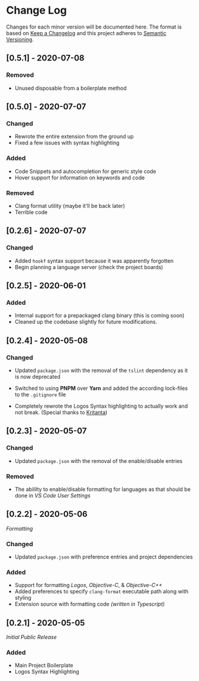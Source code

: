 # Change Log

Changes for each minor version will be documented here.
The format is based on [Keep a Changelog](http://keepachangelog.com/) and this project adheres to [Semantic Versioning](http://semver.org/).

## **[0.5.1]** - 2020-07-08

### Removed

-   Unused disposable from a boilerplate method

## **[0.5.0]** - 2020-07-07

### Changed

-   Rewrote the entire extension from the ground up
-   Fixed a few issues with syntax highlighting

### Added

-   Code Snippets and autocompletion for generic style code
-   Hover support for information on keywords and code

### Removed

-   Clang format utility (maybe it'll be back later)
-   Terrible code

## **[0.2.6]** - 2020-07-07

### Changed

-   Added `hookf` syntax support because it was apparently forgotten
-   Begin planning a language server (check the project boards)

## **[0.2.5]** - 2020-06-01

### Added

-   Internal support for a prepackaged clang binary (this is coming soon)
-   Cleaned up the codebase slightly for future modifications.

## **[0.2.4]** - 2020-05-08

### Changed

-   Updated `package.json` with the removal of the `tslint` dependency as it is now deprecated
-   Switched to using **PNPM** over **Yarn** and added the according lock-files to the `.gitignore` file

-   Completely rewrote the Logos Syntax highlighting to actually work and not break. (Special thanks to [Kritanta](https://github.com/KritantaDev))

## **[0.2.3]** - 2020-05-07

### Changed

-   Updated `package.json` with the removal of the enable/disable entries

### Removed

-   The abililty to enable/disable formatting for languages as that should be done in _VS Code User Settings_

## **[0.2.2]** - 2020-05-06

_Formatting_

### Changed

-   Updated `package.json` with preference entries and project dependencies

### Added

-   Support for formatting _Logos_, _Objective-C_, & _Objective-C++_
-   Added preferences to specify `clang-format` executable path along with styling
-   Extension source with formatting code _(written in Typescript)_

## **[0.2.1]** - 2020-05-05

_Initial Public Release_

### Added

-   Main Project Boilerplate
-   Logos Syntax Highlighting
